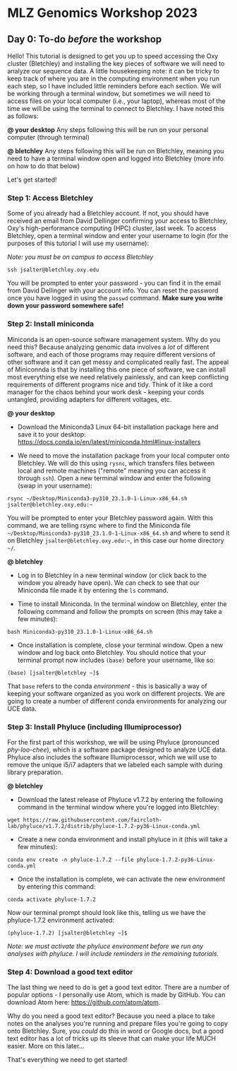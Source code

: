 # MLZ Genomics Workshop 2023

## Day 0: To-do *before* the workshop

Hello! This tutorial is designed to get you up to speed accessing the Oxy cluster (Bletchley) and installing the key pieces of software we will need to analyze our sequence data. A little housekeeping note: it can be tricky to keep track of where you are in the computing environment when you run each step, so I have included little reminders before each section. We will be working through a terminal window, but sometimes we will need to access files on your local computer (i.e., your laptop), whereas most of the time we will be using the terminal to connect to Bletchley. I have noted this as follows:

**@ your desktop**
Any steps following this will be run on your personal computer (through terminal)

**@ bletchley**
Any steps following this will be run on Bletchley, meaning you need to have a terminal window open and logged into Bletchley (more info on how to do that below)

Let's get started!

### Step 1: Access Bletchley

Some of you already had a Bletchley account. If not, you should  have received an email from David Dellinger confirming your access to Bletchley, Oxy's high-performance computing (HPC) cluster, last week. To access Bletchley, open a terminal window and enter your username to login (for the purposes of this tutorial I will use my username):

*Note: you must be on campus to access Bletchley*

```
ssh jsalter@bletchley.oxy.edu
```

You will be prompted to enter your password - you can find it in the email from David Dellinger with your account info. You can reset the password once you have logged in using the `passwd` command. **Make sure you write down your password somewhere safe!**

### Step 2: Install miniconda

Miniconda is an open-source software management system. Why do you need this? Because analyzing genomic data involves a *lot* of different software, and each of those programs may require different versions of other software and it can get messy and complicated really fast. The appeal of Miniconnda is that by installing this one piece of software, we can install most everything else we need relatively painlessly, and can keep conflicting requirements of different programs nice and tidy. Think of it like a cord manager for the chaos behind your work desk - keeping your cords untangled, providing adapters for different voltages, etc.

**@ your desktop**

* Download the Miniconda3 Linux 64-bit installation package here and save it to your desktop: https://docs.conda.io/en/latest/miniconda.html#linux-installers

* We need to move the installation package from your local computer onto Bletchley. We will do this using `rysnc`, which transfers files between local and remote machines ("remote" meaning you can access it through `ssh`). Open a new terminal window and enter the following (swap in your username):

```
rsync ~/Desktop/Miniconda3-py310_23.1.0-1-Linux-x86_64.sh jsalter@bletchley.oxy.edu:~
```

You will be prompted to enter your Bletchley password again. With this command, we are telling rsync where to find the Miniconda file `~/Desktop/Miniconda3-py310_23.1.0-1-Linux-x86_64.sh` and where to send it on Bletchley `jsalter@bletchley.oxy.edu:~`, in this case our home directory `~/`.

**@ bletchley**

* Log in to Bletchley in a new terminal window (or click back to the window you already have open). We can check to see that our Miniconda file made it by entering the `ls` command.

* Time to install Miniconda. In the terminal window on Bletchley, enter the following command and follow the prompts on screen (this may take a few minutes):

```
bash Miniconda3-py310_23.1.0-1-Linux-x86_64.sh
```

* Once installation is complete, close your terminal window. Open a new window and log back onto Bletchley. You should notice that your terminal prompt now includes `(base)` before your username, like so:

```
(base) [jsalter@bletchley ~]$
```

That `base` refers to the conda *environment* - this is basically a way of keeping your software organized as you work on different projects. We are going to create a number of different conda environments for analyzing our UCE data.

### Step 3: Install Phyluce (including Illumiprocessor)

For the first part of this workshop, we will be using Phyluce (pronounced *phy-loo-chee*), which is a software package designed to analyze UCE data. Phyluce also includes the software Illumiprocessor, which we will use to remove the unique i5/i7 adapters that we labeled each sample with during library preparation.

**@ bletchley**

* Download the latest release of Phyluce v1.7.2 by entering the following command in the terminal window where you're logged into Bletchley:

```
wget https://raw.githubusercontent.com/faircloth-lab/phyluce/v1.7.2/distrib/phyluce-1.7.2-py36-Linux-conda.yml
```

* Create a new conda environment and install phyluce in it (this will take a few minutes):

```
conda env create -n phyluce-1.7.2 --file phyluce-1.7.2-py36-Linux-conda.yml
```

* Once the installation is complete, we can activate the new environment by entering this command:

```
conda activate phyluce-1.7.2
```

Now our terminal prompt should look like this, telling us we have the phyluce-1.7.2 environment activated:

```
(phyluce-1.7.2) [jsalter@bletchley ~]$
```

*Note: we must activate the phyluce environment before we run any analyses with phyluce. I will include reminders in the remaining tutorials.*

### Step 4: Download a good text editor

The last thing we need to do is get a good text editor. There are a number of popular options - I personally use Atom, which is made by GitHub. You can download Atom here: https://github.com/atom/atom.

Why do you need a good text editor? Because you need a place to take notes on the analyses you're running and prepare files you're going to copy onto Bletchley. Sure, you *could* do this in word or Google docs, but a good text editor has a lot of tricks up its sleeve that can make your life MUCH easier. More on this later...

That's everything we need to get started!
